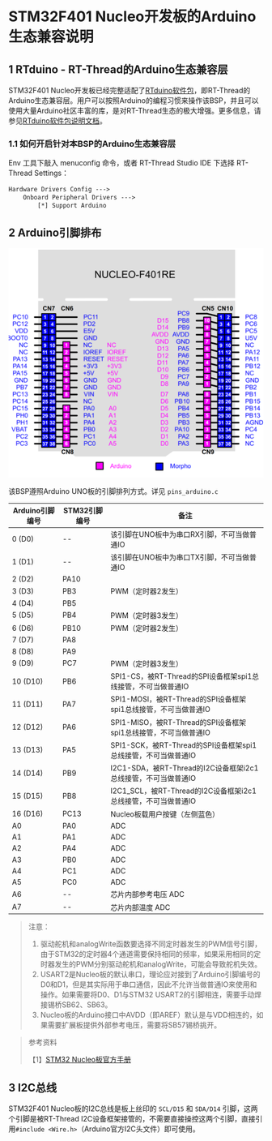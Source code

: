 # STM32F401 Nucleo开发板的Arduino生态兼容说明

## 1 RTduino - RT-Thread的Arduino生态兼容层

STM32F401 Nucleo开发板已经完整适配了[RTduino软件包](https://github.com/RTduino/RTduino)，即RT-Thread的Arduino生态兼容层。用户可以按照Arduino的编程习惯来操作该BSP，并且可以使用大量Arduino社区丰富的库，是对RT-Thread生态的极大增强。更多信息，请参见[RTduino软件包说明文档](https://github.com/RTduino/RTduino)。

### 1.1 如何开启针对本BSP的Arduino生态兼容层

Env 工具下敲入 menuconfig 命令，或者 RT-Thread Studio IDE 下选择 RT-Thread Settings：

```Kconfig
Hardware Drivers Config --->
    Onboard Peripheral Drivers --->
        [*] Support Arduino
```

## 2 Arduino引脚排布

![nucleo-f401-pinout](nucleo-f401-pinout.png)

该BSP遵照Arduino UNO板的引脚排列方式。详见 `pins_arduino.c`

| Arduino引脚编号 | STM32引脚编号 | 备注                                                         |
| --------------- | ------------- | ------------------------------------------------------------ |
| 0 (D0)          | --            | 该引脚在UNO板中为串口RX引脚，不可当做普通IO                  |
| 1 (D1)          | --            | 该引脚在UNO板中为串口TX引脚，不可当做普通IO                  |
| 2 (D2)          | PA10          |                                                              |
| 3 (D3)          | PB3           | PWM（定时器2发生）                                           |
| 4 (D4)          | PB5           |                                                              |
| 5 (D5)          | PB4           | PWM（定时器3发生）                                           |
| 6 (D6)          | PB10          | PWM（定时器2发生）                                           |
| 7 (D7)          | PA8           |                                                              |
| 8 (D8)          | PA9           |                                                              |
| 9 (D9)          | PC7           | PWM（定时器3发生）                                           |
| 10 (D10)        | PB6           | SPI1-CS，被RT-Thread的SPI设备框架spi1总线接管，不可当做普通IO |
| 11 (D11)        | PA7           | SPI1-MOSI，被RT-Thread的SPI设备框架spi1总线接管，不可当做普通IO |
| 12 (D12)        | PA6           | SPI1-MISO，被RT-Thread的SPI设备框架spi1总线接管，不可当做普通IO |
| 13 (D13)        | PA5           | SPI1-SCK，被RT-Thread的SPI设备框架spi1总线接管，不可当做普通IO |
| 14 (D14)        | PB9           | I2C1-SDA，被RT-Thread的I2C设备框架i2c1总线接管，不可当做普通IO |
| 15 (D15)        | PB8           | I2C1_SCL，被RT-Thread的I2C设备框架i2c1总线接管，不可当做普通IO |
| 16 (D16)        | PC13          | Nucleo板载用户按键（左侧蓝色）                               |
| A0              | PA0           | ADC                                                          |
| A1              | PA1           | ADC                                                          |
| A2              | PA4           | ADC                                                          |
| A3              | PB0           | ADC                                                          |
| A4              | PC1           | ADC                                                          |
| A5              | PC0           | ADC                                                          |
| A6              | --            | 芯片内部参考电压 ADC                                         |
| A7              | --            | 芯片内部温度 ADC                                             |

> 注意：
>
> 1. 驱动舵机和analogWrite函数要选择不同定时器发生的PWM信号引脚，由于STM32的定时器4个通道需要保持相同的频率，如果采用相同的定时器发生的PWM分别驱动舵机和analogWrite，可能会导致舵机失效。
> 2. USART2是Nucleo板的默认串口，理论应对接到了Arduino引脚编号的D0和D1，但是其实际用于串口通信，因此不允许当做普通IO来使用和操作。如果需要将D0、D1与STM32 USART2的引脚相连，需要手动焊接锡桥SB62、SB63。
> 3. Nucleo板的Arduino接口中AVDD（即AREF）默认是与VDD相连的，如果需要扩展板提供外部参考电压，需要将SB57锡桥挑开。

> 参考资料
>
> 【1】[STM32 Nucleo板官方手册](https://www.st.com/resource/en/user_manual/um1724-stm32-nucleo64-boards-mb1136-stmicroelectronics.pdf)

## 3 I2C总线

STM32F401 Nucleo板的I2C总线是板上丝印的 `SCL/D15` 和 `SDA/D14` 引脚，这两个引脚是被RT-Thread I2C设备框架接管的，不需要直接操控这两个引脚，直接引用`#include <Wire.h>`（Arduino官方I2C头文件）即可使用。